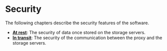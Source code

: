 # Security

The following chapters describe the security features of the software.

- [**At rest**](./at_rest.md): The security of data once stored on the storage servers.
- [**In transit**](./in_transit): The security of the communication between the proxy and the storage servers.

